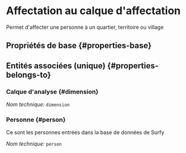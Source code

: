 # Affectation au calque d'affectation
<!--- THIS FILE IS GENERATED PLEASE DO NOT EDIT IT DIRECTLY --->

Permet d'affecter une personne à un quartier, territoire ou village

<OH code="dimensionToPerson"/>


## Propriétés de base {#properties-base}



## Entités associées (unique) {#properties-belongs-to}

### Calque d'analyse {#dimension}



*Nom technique:* ```dimension```
<PH code="dimensionToPerson:dimension"/>

### Personne {#person}

Ce sont les personnes entrées dans la base de données de Surfy

*Nom technique:* ```person```
<PH code="dimensionToPerson:person"/>





